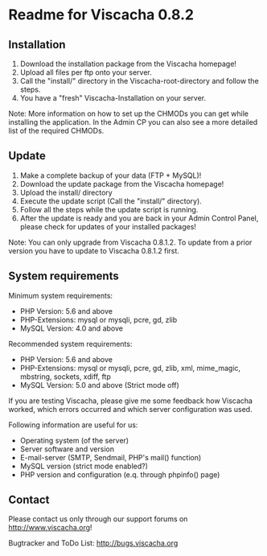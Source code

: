 # Readme for Viscacha 0.8.2

## Installation

1. Download the installation package from the Viscacha homepage!
2. Upload all files per ftp onto your server.
3. Call the "install/" directory in the Viscacha-root-directory and
   follow the steps.
4. You have a "fresh" Viscacha-Installation on your server.

Note: More information on how to set up the CHMODs you can get while
      installing the application. In the Admin CP you can also see a
      more detailed list of the required CHMODs.

## Update

1. Make a complete backup of your data (FTP + MySQL)!
2. Download the update package from the Viscacha homepage!
3. Upload the install/ directory
4. Execute the update script (Call the "install/" directory).
5. Follow all the steps while the update script is running.
6. After the update is ready and you are back in your Admin Control
   Panel, please check for updates of your installed packages!

Note: You can only upgrade from Viscacha 0.8.1.2. To update from a
      prior version you have to update to Viscacha 0.8.1.2 first.

## System requirements

Minimum system requirements:
* PHP Version: 5.6 and above
* PHP-Extensions: mysql or mysqli, pcre, gd, zlib
* MySQL Version: 4.0 and above

Recommended system requirements:
* PHP Version: 5.6 and above
* PHP-Extensions: mysql or mysqli, pcre, gd, zlib, xml, mime_magic,
                   mbstring, sockets, xdiff, ftp
* MySQL Version: 5.0 and above (Strict mode off)

If you are testing Viscacha, please give me some feedback how Viscacha
worked, which errors occurred and which server configuration was used.

Following information are useful for us:
* Operating system (of the server)
* Server software and version
* E-mail-server (SMTP, Sendmail, PHP's mail() function)
* MySQL version (strict mode enabled?)
* PHP version and configuration (e.q. through phpinfo() page)


## Contact

Please contact us only through our support forums on
http://www.viscacha.org!

Bugtracker and ToDo List: http://bugs.viscacha.org